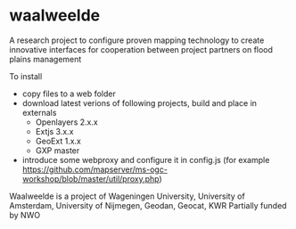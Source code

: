 waalweelde
==========

A research project to configure proven mapping technology to create innovative interfaces for cooperation between project partners on flood plains management

To install
- copy files to a web folder
- download latest verions of following projects, build and place in externals
	- Openlayers 2.x.x
	- Extjs 3.x.x
	- GeoExt 1.x.x
	- GXP master
- introduce some webproxy and configure it in config.js (for example https://github.com/mapserver/ms-ogc-workshop/blob/master/util/proxy.php)


Waalweelde is a project of Wageningen University, University of Amsterdam, University of Nijmegen, Geodan, Geocat, KWR
Partially funded by NWO



	

